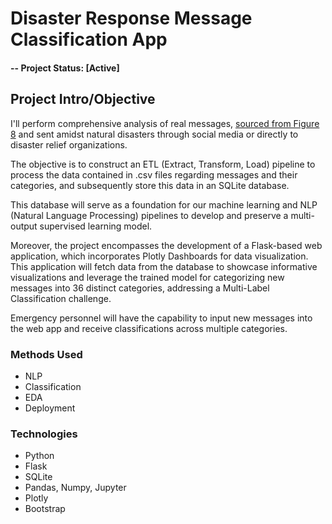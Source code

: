 # Disaster Response Message Classification App

#### -- Project Status: [Active]

## Project Intro/Objective
I'll perform comprehensive analysis of real messages, [sourced from Figure 8]((https://www.kaggle.com/datasets/sidharth178/disaster-response-messages?select=disaster_messages.csv)) and sent amidst natural disasters through social media or directly to disaster relief organizations. 

The objective is to construct an ETL (Extract, Transform, Load) pipeline to process the data contained in .csv files regarding messages and their categories, and subsequently store this data in an SQLite database. 

This database will serve as a foundation for our machine learning and NLP (Natural Language Processing) pipelines to develop and preserve a multi-output supervised learning model. 

Moreover, the project encompasses the development of a Flask-based web application, which incorporates Plotly Dashboards for data visualization. This application will fetch data from the database to showcase informative visualizations and leverage the trained model for categorizing new messages into 36 distinct categories, addressing a Multi-Label Classification challenge. 

Emergency personnel will have the capability to input new messages into the web app and receive classifications across multiple categories.


### Methods Used
* NLP
* Classification
* EDA
* Deployment

### Technologies
* Python
* Flask
* SQLite
* Pandas, Numpy, Jupyter
* Plotly
* Bootstrap